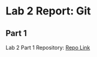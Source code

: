 # Lab 2 Report: Git

## Part 1

Lab 2 Part 1 Repository: [Repo Link](https://github.com/beshaz/lab2part1)
